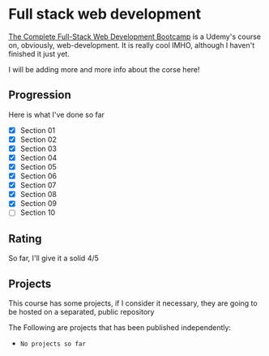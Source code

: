 # Full stack web development

[The Complete Full-Stack Web Development Bootcamp](https://www.udemy.com/course/the-complete-web-development-bootcamp/?couponCode=24T4MT300625A) is a Udemy's course on, obviously, web-development. It is really cool IMHO, although I haven't finished it just yet.

I will be adding more and more info about the corse here!

## Progression

Here is what I've done so far

- [x] Section 01
- [x] Section 02
- [x] Section 03
- [x] Section 04
- [x] Section 05
- [x] Section 06
- [x] Section 07
- [x] Section 08
- [x] Section 09
- [ ] Section 10

## Rating

So far, I'll give it a solid 4/5

## Projects

This course has some projects, if I consider it necessary, they are going to be hosted on a separated, public repository

The Following are projects that has been published independently:

- `No projects so far`
